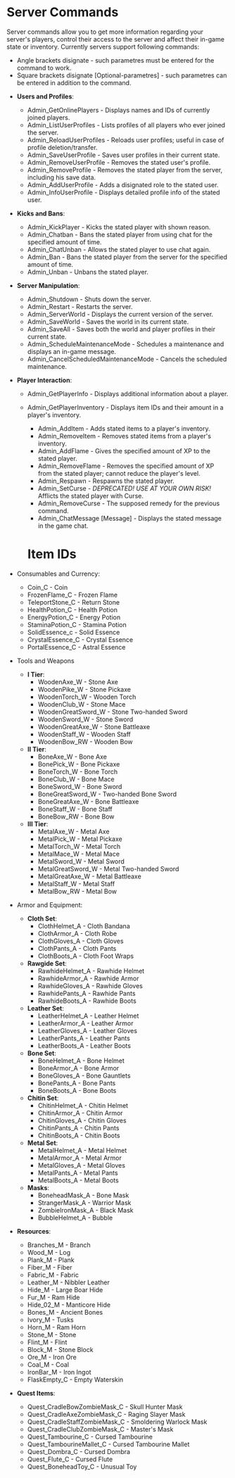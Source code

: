 # Server Commands
Server commands allow you to get more information regarding your server's players, control their access to the server and affect their in-game state or inventory.
Currently servers support following commands:
- Angle brackets disignate <Required-parametres> - such parametres must be entered for the command to work.	
- Square brackets disignate [Optional-parametres] - such parametres can be entered in addition to the command.
	
	
* **Users and Profiles**:
	- Admin_GetOnlinePlayers - Displays names and IDs of currently joined players.
	- Admin_ListUserProfiles - Lists profiles of all players who ever joined the server.
	- Admin_ReloadUserProfiles - Reloads user profiles; useful in case of profile deletion/transfer.
	- Admin_SaveUserProfile - Saves user profiles in their current state.
	- Admin_RemoveUserProfile <PlayerID> - Removes the stated user's profile.
	- Admin_RemoveProfile <PlayerID> - Removes the stated player from the server, including his save data.
	- Admin_AddUserProfile <PlayerID> <UserRoleAsString> - Adds a disignated role to the stated user.
	- Admin_InfoUserProfile <PlayerID> - Displays detailed profile info of the stated user.
	
* **Kicks and Bans**:
	- Admin_KickPlayer <PlayerID> <Reason> - Kicks the stated player with shown reason.
	- Admin_Chatban <PlayerID> <Seconds> <Reason> - Bans the stated player from using chat for the specified amount of time.
	- Admin_ChatUnban <PlayerID> - Allows the stated player to use chat again.
	- Admin_Ban <PlayerID> <Seconds> <Reson> - Bans the stated player from the server for the specified amount of time.
	- Admin_Unban <PlayerID> - Unbans the stated player.
	
* **Server Manipulation**:
	- Admin_Shutdown - Shuts down the server.
	- Admin_Restart - Restarts the server.
	- Admin_ServerWorld - Displays the current version of the server.
	- Admin_SaveWorld - Saves the world in its current state.
	- Admin_SaveAll - Saves both the world and player profiles in their current state.
	- Admin_ScheduleMaintenanceMode <Seconds> - Schedules a maintenance and displays an in-game message.
	- Admin_CancelScheduledMaintenanceMode - Cancels the scheduled maintenance.
		
* **Player Interaction**:
	- Admin_GetPlayerInfo <PlayerID> - Displays additional information about a player.
  - Admin_GetPlayerInventory <PlayerID> - Displays item IDs and their amount in a player's inventory.
	- Admin_AddItem <PlayerID> <ItemID> <Amount> - Adds stated items to a player's inventory.
	- Admin_RemoveItem <PlayerID> <ItemID> <Amount> - Removes stated items from a player's inventory.
	- Admin_AddFlame <PlayerID> <Amount> - Gives the specified amount of XP to the stated player.
	- Admin_RemoveFlame <PlayerID> <Amount> - Removes the specified amount of XP from the stated player; cannot reduce the player's level.
	- Admin_Respawn <PlayerID> - Respawns the stated player.
	- Admin_SetCurse <PlayerID> <Amount> - _DEPRECATED! USE AT YOUR OWN RISK!_ Afflicts the stated player with Curse.
	- Admin_RemoveCurse <PlayerID> <Amount> - The supposed remedy for the previous command.
	- Admin_ChatMessage [Message] - Displays the stated message in the game chat.
	
	# Item IDs
* Consumables and Currency:
	- Coin_C - Coin
	- FrozenFlame_C - Frozen Flame
	- TeleportStone_C - Return Stone
	- HealthPotion_C - Health Potion
	- EnergyPotion_C - Energy Potion
	- StaminaPotion_C - Stamina Potion
	- SolidEssence_c - Solid Essence
	- CrystalEssence_C - Crystal Essence
	- PortalEssence_C - Astral Essence
	
* Tools and Weapons
	- **I Tier**:
		- WoodenAxe_W - Stone Axe
		- WoodenPike_W - Stone Pickaxe
		- WoodenTorch_W - Wooden Torch
		- WoodenClub_W - Stone Mace
		- WoodenGreatSword_W - Stone Two-handed Sword
		- WoodenSword_W - Stone Sword
		- WoodenGreatAxe_W - Stone Battleaxe
		- WoodenStaff_W - Wooden Staff
		- WoodenBow_RW - Wooden Bow
	- **II Tier**:
		- BoneAxe_W - Bone Axe
		- BonePick_W - Bone Pickaxe
		- BoneTorch_W - Bone Torch
		- BoneClub_W - Bone Mace
		- BoneSword_W - Bone Sword
		- BoneGreatSword_W - Two-handed Bone Sword
		- BoneGreatAxe_W - Bone Battleaxe
		- BoneStaff_W - Bone Staff
		- BoneBow_RW - Bone Bow
	- **III Tier**:
		- MetalAxe_W - Metal Axe
		- MetalPick_W - Metal Pickaxe
		- MetalTorch_W - Metal Torch
		- MetalMace_W - Metal Mace
		- MetalSword_W - Metal Sword
		- MetalGreatSword_W - Metal Two-handed Sword
		- MetalGreatAxe_W - Metal Battleaxe
		- MetalStaff_W - Metal Staff
		- MetalBow_RW - Metal Bow
	
* Armor and Equipment:
	- **Cloth Set**:
		- ClothHelmet_A - Cloth Bandana
		- ClothArmor_A - Cloth Robe 
		- ClothGloves_A - Cloth Gloves
		- ClothPants_A - Cloth Pants
		- ClothBoots_A - Cloth Foot Wraps
	- **Rawgide Set**:
		- RawhideHelmet_A - Rawhide Helmet
		- RawhideArmor_A - Rawhide Armor
		- RawhideGloves_A - Rawhide Gloves
		- RawhidePants_A - Rawhide Pants
		- RawhideBoots_A - Rawhide Boots
	- **Leather Set**:
		- LeatherHelmet_A - Leather Helmet
		- LeatherArmor_A - Leather Armor
		- LeatherGloves_A - Leather Gloves
		- LeatherPants_A - Leather Pants
		- LeatherBoots_A - Leather Boots
	- **Bone Set**:
		- BoneHelmet_A - Bone Helmet
		- BoneArmor_A - Bone Armor
		- BoneGloves_A - Bone Gauntlets
		- BonePants_A - Bone Pants
		- BoneBoots_A - Bone Boots
	- **Chitin Set**:
		- ChitinHelmet_A - Chitin Helmet
		- ChitinArmor_A - Chitin Armor
		- ChitinGloves_A - Chitin Gloves
		- ChitinPants_A - Chitin Pants
		- ChitinBoots_A - Chitin Boots
	- **Metal Set**:
		- MetalHelmet_A - Metal Helmet
		- MetalArmor_A - Metal Armor
		- MetalGloves_A - Metal Gloves
		- MetalPants_A - Metal Pants
		- MetalBoots_A - Metal Boots
	- **Masks**:
		- BoneheadMask_A - Bone Mask
		- StrangerMask_A - Warrior Mask
		- ZombieIronMask_A - Black Mask
		- BubbleHelmet_A - Bubble
	
* **Resources**:
	- Branches_M - Branch
	- Wood_M - Log
	- Plank_M - Plank
	- Fiber_M - Fiber
	- Fabric_M - Fabric
	- Leather_M - Nibbler Leather
	- Hide_M - Large Boar Hide
	- Fur_M - Ram Hide
	- Hide_02_M - Manticore Hide
	- Bones_M - Ancient Bones
	- Ivory_M - Tusks
	- Horn_M - Ram Horn
	- Stone_M - Stone
	- Flint_M - Flint
	- Block_M - Stone Block
	- Ore_M - Iron Ore
	- Coal_M - Coal
	- IronBar_M - Iron Ingot
	- FlaskEmpty_C - Empty Waterskin

* **Quest Items**:
	- Quest_CradleBowZombieMask_C - Skull Hunter Mask
	- Quest_CradleAxeZombieMask_C - Raging Slayer Mask
	- Quest_CradleStaffZombieMask_C - Smoldering Warlock Mask
	- Quest_CradleClubZombieMask_C - Master's Mask
	- Quest_Tambourine_C - Cursed Tambourine
	- Quest_TambourineMallet_C - Cursed Tambourine Mallet
	- Quest_Dombra_C - Cursed Dombra
	- Quest_Flute_C - Cursed Flute
	- Quest_BoneheadToy_C - Unusual Toy
		
